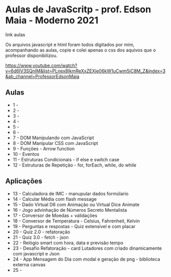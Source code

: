 # Aulas de JavaScritp - prof. Edson Maia - Moderno 2021

 link aulas


Os arquivos javascript e html foram todos digitados por mim, acompanhando as aulas, copie e colei apenas o css dos aquivos que o professor disponibilizou.


 https://www.youtube.com/watch?v=6d6IV3SQnIM&list=PLnex8IkmReXxZEXje06kW1uCwm5iC8M_Z&index=3&ab_channel=ProfessorEdsonMaia 


## Aulas
- 1 -
- 2 -
- 3 -
- 4 -
- 5 -
- 6 -
- 7 - DOM Manipulando com JavaScript
- 8 - DOM Manipular CSS com JavaScript
- 9 - Funções - Arrow function
- 10 - Eventos
- 11 - Estruturas Condicionais - if else e switch case
- 12 - Estruturas de Repetição - for, forEach, while, do while
                    
## Aplicações
- 13 - Calculadora de IMC - manupular dados formúlario
- 14 - Calcular Média com flash message
- 15 - Dado Virtual D6 com Animação ou Virtual Dice Animate
- 16 - Jogo advinhação de Números Secreto Mentalista
- 17 - Conversor de Moedas + validações
- 18 - Conversor de Temperatura - Celsius, Fahrenheit, Kelvin
- 19 - Perguntas e respostas - Quiz extensível e com placar
- 20 - Quiz 2.0 - refatoração
- 21 - Quiz 3.0 - fetch - json
- 22 - Relógio smart com hora, data e previsão tempo
- 23 - Desafio Refatoração - card  Lutadores com criado dinamicamente com javascript e Json
- 24 - App Mensagem do Dia com modal e geração de png - biblioteca externa canvas
- 25 -
